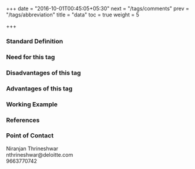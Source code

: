 +++
date = "2016-10-01T00:45:05+05:30"
next = "/tags/comments"
prev = "/tags/abbreviation"
title = "data"
toc = true
weight = 5

+++

<h3>Standard Definition</h3>

<h3>Need for this tag</h3>

<h3>Disadvantages of this tag</h3>

<h3>Advantages of this tag</h3>

<h3>Working Example</h3>

<h3>References</h3>

<h3>Point of Contact</h3>
Niranjan Thrineshwar <br>
nthrineshwar@deloitte.com <br>
9663770742
